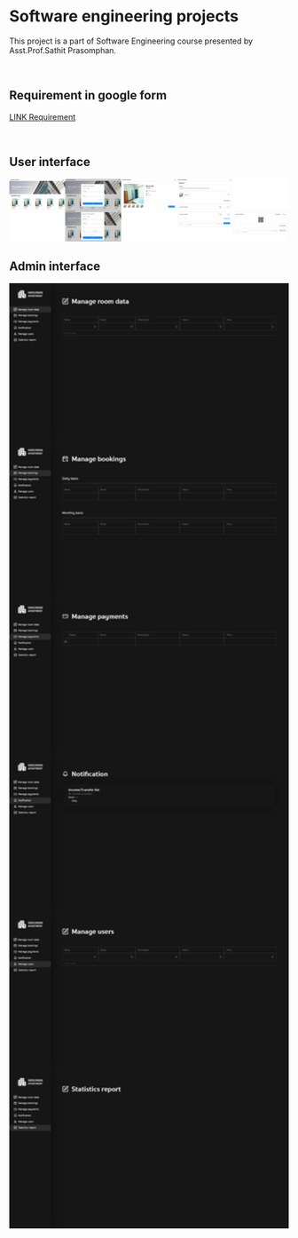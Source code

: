 # Software engineering projects
This project is a part of Software Engineering course presented by Asst.Prof.Sathit Prasomphan.

</br>

## Requirement in google form

[LINK Requirement](https://docs.google.com/forms/d/e/1FAIpQLSf6AgXbT_fwlhPnOTGwGzxmk2nNK89mOGkmMhegG2epnSjosA/viewform)

</br>

## User interface

<img hight="700" width="700" src="user-interface-design/user-interface-design-website-book-an-apartment-room.png">

</br>

## Admin interface

<img hight="700" width="700" src="https://github.com/beerser/Software-Engineering-Projects/blob/main/admin-interface-design/admin-interface-design-website-book-an-apartment-room%20.png">
